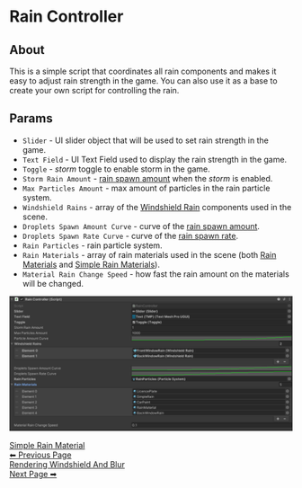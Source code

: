 # Rain Controller

## About
This is a simple script that coordinates all rain components and makes it easy to adjust rain strength in the game. You can also use it as a base to create your own script for controlling the rain.

## Params

- `Slider` - UI slider object that will be used to set rain strength in the game.
- `Text Field` - UI Text Field used to display the rain strength in the game.
- `Toggle` - *storm* toggle to enable storm in the game.
- `Storm Rain Amount` - [rain spawn amount](/WindshieldRain#rain-drops-settings) when the *storm* is enabled.
- `Max Particles Amount` - max amount of particles in the rain particle system.
- `Windshield Rains` - array of the [Windshield Rain](/WindshieldRain) components used in the scene.
- `Droplets Spawn Amount Curve` - curve of the [rain spawn amount](/WindshieldRain#rain-drops-settings).
- `Droplets Spawn Rate Curve` - curve of the [rain spawn rate](/WindshieldRain#rain-drops-settings).
- `Rain Particles` - rain particle system.
- `Rain Materials` - array of rain materials used in the scene (both [Rain Materials](/RainMaterial) and [Simple Rain Materials](/SimpleRainMaterial)).
- `Material Rain Change Speed` - how fast the rain amount on the materials will be changed.

<img src="_media/rain_controller.png" alt="Rain Controller" width="800" /><br/>


<div class="page-nav">
  <a href="#/SimpleRainMaterial" class="prev">
    <div class="title">Simple Rain Material</div>
    <div class="subtitle">⬅ Previous Page</div>
  </a>
  <a href="#/RenderingWindshieldAndBlur" class="next">
    <div class="title">Rendering Windshield And Blur</div>
    <div class="subtitle">Next Page ➡</div>
  </a>
</div>
